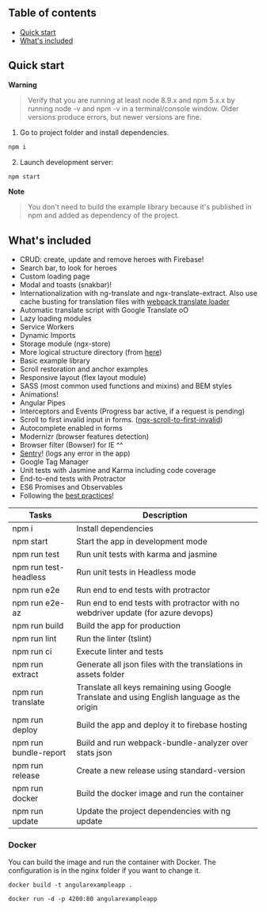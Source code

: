 ## Table of contents

- [Quick start](#quick-start)
- [What's included](#whats-included)


## Quick start

**Warning**

> Verify that you are running at least node 8.9.x and npm 5.x.x by running node -v and npm -v in a terminal/console window. Older versions produce errors, but newer versions are fine.

1. Go to project folder and install dependencies.
 ```bash
 npm i
 ```

2. Launch development server:
 ```bash
 npm start
 ```

**Note**

> You don't need to build the example library because it's published in npm and added as dependency of the project.

## What's included

* CRUD: create, update and remove heroes with Firebase!
* Search bar, to look for heroes
* Custom loading page
* Modal and toasts (snakbar)!
* Internationalization with ng-translate and ngx-translate-extract. Also use cache busting for translation files with [webpack translate loader](https://github.com/ngx-translate/http-loader#angular-cliwebpack-translateloader-example)
* Automatic translate script with Google Translate oO
* Lazy loading modules
* Service Workers
* Dynamic Imports
* Storage module (ngx-store)
* More logical structure directory (from [here](https://itnext.io/choosing-a-highly-scalable-folder-structure-in-angular-d987de65ec7))
* Basic example library
* Scroll restoration and anchor examples
* Responsive layout (flex layout module)
* SASS (most common used functions and mixins) and BEM styles
* Animations!
* Angular Pipes
* Interceptors and Events (Progress bar active, if a request is pending)
* Scroll to first invalid input in forms. ([ngx-scroll-to-first-invalid](https://github.com/Ismaestro/ngx-scroll-to-first-invalid))
* Autocomplete enabled in forms
* Modernizr (browser features detection)
* Browser filter (Bowser) for IE ^^
* [Sentry](https://sentry.io)! (logs any error in the app)
* Google Tag Manager
* Unit tests with Jasmine and Karma including code coverage
* End-to-end tests with Protractor
* ES6 Promises and Observables
* Following the [best practices](https://angular.io/guide/styleguide)!

Tasks                    | Description
-------------------------|---------------------------------------------------------------------------------------
npm i                    | Install dependencies
npm start                | Start the app in development mode
npm run test             | Run unit tests with karma and jasmine
npm run test-headless    | Run unit tests in Headless mode
npm run e2e              | Run end to end tests with protractor
npm run e2e-az           | Run end to end tests with protractor with no webdriver update (for azure devops)
npm run build            | Build the app for production
npm run lint             | Run the linter (tslint)
npm run ci               | Execute linter and tests
npm run extract          | Generate all json files with the translations in assets folder
npm run translate        | Translate all keys remaining using Google Translate and using English language as the origin
npm run deploy           | Build the app and deploy it to firebase hosting
npm run bundle-report    | Build and run webpack-bundle-analyzer over stats json
npm run release          | Create a new release using standard-version
npm run docker           | Build the docker image and run the container
npm run update           | Update the project dependencies with ng update

### Docker

You can build the image and run the container with Docker. The configuration is in the nginx folder if you want to change it.

`docker build -t angularexampleapp .`

`docker run -d -p 4200:80 angularexampleapp`

